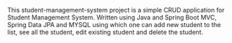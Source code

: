 This student-management-system project is a simple CRUD application for Student Management System. Written using Java and Spring Boot MVC, Spring Data JPA and MYSQL using which one can add new student to the list, see all the student, edit existing student and delete the student.
